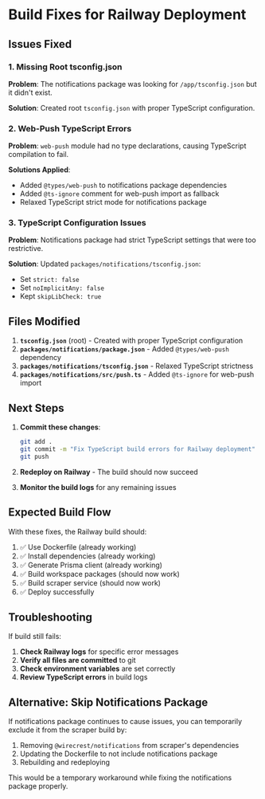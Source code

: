 # Build Fixes for Railway Deployment

## Issues Fixed

### 1. Missing Root tsconfig.json
**Problem**: The notifications package was looking for `/app/tsconfig.json` but it didn't exist.

**Solution**: Created root `tsconfig.json` with proper TypeScript configuration.

### 2. Web-Push TypeScript Errors
**Problem**: `web-push` module had no type declarations, causing TypeScript compilation to fail.

**Solutions Applied**:
- Added `@types/web-push` to notifications package dependencies
- Added `@ts-ignore` comment for web-push import as fallback
- Relaxed TypeScript strict mode for notifications package

### 3. TypeScript Configuration Issues
**Problem**: Notifications package had strict TypeScript settings that were too restrictive.

**Solution**: Updated `packages/notifications/tsconfig.json`:
- Set `strict: false`
- Set `noImplicitAny: false`
- Kept `skipLibCheck: true`

## Files Modified

1. **`tsconfig.json`** (root) - Created with proper TypeScript configuration
2. **`packages/notifications/package.json`** - Added `@types/web-push` dependency
3. **`packages/notifications/tsconfig.json`** - Relaxed TypeScript strictness
4. **`packages/notifications/src/push.ts`** - Added `@ts-ignore` for web-push import

## Next Steps

1. **Commit these changes**:
   ```bash
   git add .
   git commit -m "Fix TypeScript build errors for Railway deployment"
   git push
   ```

2. **Redeploy on Railway** - The build should now succeed

3. **Monitor the build logs** for any remaining issues

## Expected Build Flow

With these fixes, the Railway build should:

1. ✅ Use Dockerfile (already working)
2. ✅ Install dependencies (already working)
3. ✅ Generate Prisma client (already working)
4. ✅ Build workspace packages (should now work)
5. ✅ Build scraper service (should now work)
6. ✅ Deploy successfully

## Troubleshooting

If build still fails:

1. **Check Railway logs** for specific error messages
2. **Verify all files are committed** to git
3. **Check environment variables** are set correctly
4. **Review TypeScript errors** in build logs

## Alternative: Skip Notifications Package

If notifications package continues to cause issues, you can temporarily exclude it from the scraper build by:

1. Removing `@wirecrest/notifications` from scraper's dependencies
2. Updating the Dockerfile to not include notifications package
3. Rebuilding and redeploying

This would be a temporary workaround while fixing the notifications package properly.

